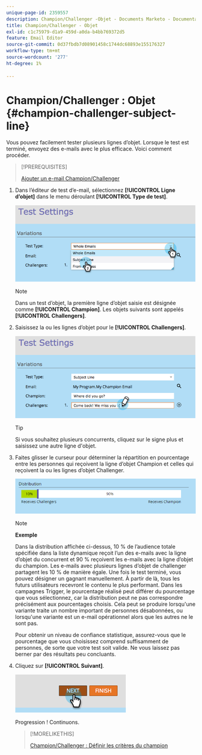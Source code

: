 ```yaml
---
unique-page-id: 2359557
description: Champion/Challenger -Objet - Documents Marketo - Documentation Du Produit
title: Champion/Challenger - Objet
exl-id: c1c75979-d1a9-459d-a0da-b4bb769372d5
feature: Email Editor
source-git-commit: 0d37fbdb7d08901458c1744dc68893e155176327
workflow-type: tm+mt
source-wordcount: '277'
ht-degree: 1%

---
```


# Champion/Challenger : Objet {#champion-challenger-subject-line}

Vous pouvez facilement tester plusieurs lignes d’objet. Lorsque le test est terminé, envoyez des e-mails avec le plus efficace. Voici comment procéder.

>[!PREREQUISITES]
>
>[Ajouter un e-mail Champion/Challenger](/help/marketo/product-docs/email-marketing/general/functions-in-the-editor/email-tests-champion-challenger/add-an-email-champion-challenger.md)

1. Dans l’éditeur de test d’e-mail, sélectionnez **[!UICONTROL Ligne d’objet]** dans le menu déroulant **[!UICONTROL Type de test]**.

   ![](assets/image2014-9-15-12-3a37-3a50.png)

   >[!NOTE]
   >
   >Dans un test d’objet, la première ligne d’objet saisie est désignée comme **[!UICONTROL Champion]**. Les objets suivants sont appelés **[!UICONTROL Challengers]**.

1. Saisissez la ou les lignes d’objet pour le **[!UICONTROL Challengers]**.

   ![](assets/image2014-9-15-12-3a38-3a4.png)

   >[!TIP]
   >
   >Si vous souhaitez plusieurs concurrents, cliquez sur le signe plus et saisissez une autre ligne d&#39;objet.

1. Faites glisser le curseur pour déterminer la répartition en pourcentage entre les personnes qui reçoivent la ligne d’objet Champion et celles qui reçoivent la ou les lignes d’objet Challenger.

   ![](assets/image2015-8-7-15-3a19-3a50.png)

   >[!NOTE]
   >
   >**Exemple**
   >
   >Dans la distribution affichée ci-dessus, 10 % de l’audience totale spécifiée dans la liste dynamique reçoit l’un des e-mails avec la ligne d’objet du concurrent et 90 % reçoivent les e-mails avec la ligne d’objet du champion. Les e-mails avec plusieurs lignes d’objet de challenger partagent les 10 % de manière égale. Une fois le test terminé, vous pouvez désigner un gagnant manuellement. À partir de là, tous les futurs utilisateurs recevront le contenu le plus performant. Dans les campagnes Trigger, le pourcentage réalisé peut différer du pourcentage que vous sélectionnez, car la distribution peut ne pas correspondre précisément aux pourcentages choisis. Cela peut se produire lorsqu&#39;une variante traite un nombre important de personnes désabonnées, ou lorsqu&#39;une variante est un e-mail opérationnel alors que les autres ne le sont pas.

   Pour obtenir un niveau de confiance statistique, assurez-vous que le pourcentage que vous choisissez comprend suffisamment de personnes, de sorte que votre test soit valide. Ne vous laissez pas berner par des résultats peu concluants.

1. Cliquez sur **[!UICONTROL Suivant]**.

   ![](assets/image2014-9-15-12-3a40-3a42.png)

   Progression ! Continuons.

   >[!MORELIKETHIS]
   >
   >[Champion/Challenger : Définir les critères du champion](/help/marketo/product-docs/email-marketing/general/functions-in-the-editor/email-tests-champion-challenger/champion-challenger-define-champion-criteria.md)
